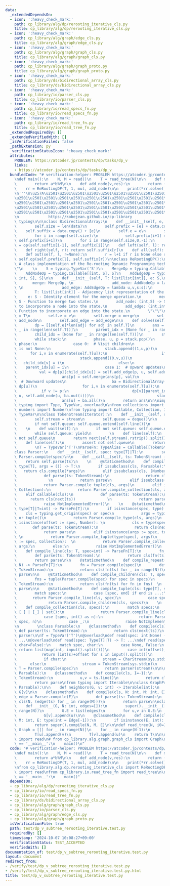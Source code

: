 ```yaml
---
data:
  _extendedDependsOn:
  - icon: ':heavy_check_mark:'
    path: cp_library/alg/dp/rerooting_iterative_cls.py
    title: cp_library/alg/dp/rerooting_iterative_cls.py
  - icon: ':heavy_check_mark:'
    path: cp_library/alg/graph/edge_cls.py
    title: cp_library/alg/graph/edge_cls.py
  - icon: ':heavy_check_mark:'
    path: cp_library/alg/graph/graph_cls.py
    title: cp_library/alg/graph/graph_cls.py
  - icon: ':heavy_check_mark:'
    path: cp_library/alg/graph/graph_proto.py
    title: cp_library/alg/graph/graph_proto.py
  - icon: ':heavy_check_mark:'
    path: cp_library/ds/bidirectional_array_cls.py
    title: cp_library/ds/bidirectional_array_cls.py
  - icon: ':heavy_check_mark:'
    path: cp_library/io/parser_cls.py
    title: cp_library/io/parser_cls.py
  - icon: ':heavy_check_mark:'
    path: cp_library/io/read_specs_fn.py
    title: cp_library/io/read_specs_fn.py
  - icon: ':heavy_check_mark:'
    path: cp_library/io/read_tree_fn.py
    title: cp_library/io/read_tree_fn.py
  _extendedRequiredBy: []
  _extendedVerifiedWith: []
  _isVerificationFailed: false
  _pathExtension: py
  _verificationStatusIcon: ':heavy_check_mark:'
  attributes:
    PROBLEM: https://atcoder.jp/contests/dp/tasks/dp_v
    links:
    - https://atcoder.jp/contests/dp/tasks/dp_v
  bundledCode: "# verification-helper: PROBLEM https://atcoder.jp/contests/dp/tasks/dp_v\n\
    \ndef main():\n    N, M = read()\n    T = read_tree(N)\n\n    def mul(a,b):\n\
    \        return a*b%M\n\n    def add_node(v,res):\n        return (res+1)%M\n\n\
    \    rr = ReRootingDP(T, 1, mul, add_node)\n\n    print(*rr.solve(), sep='\\n')\n\
    \n'''\n\u257A\u2501\u2501\u2501\u2501\u2501\u2501\u2501\u2501\u2501\u2501\u2501\
    \u2501\u2501\u2501\u2501\u2501\u2501\u2501\u2501\u2501\u2501\u2501\u2501\u2501\
    \u2501\u2501\u2501\u2501\u2501\u2501\u2501\u2501\u2501\u2501\u2501\u2501\u2501\
    \u2501\u2501\u2501\u2501\u2501\u2501\u2501\u2501\u2501\u2501\u2501\u2501\u2501\
    \u2501\u2501\u2501\u2501\u2501\u2501\u2501\u2501\u2501\u2501\u2501\u2501\u2578\
    \n             https://kobejean.github.io/cp-library               \n'''\nimport\
    \ typing\n\n\nclass BidirectionalArray:\n    def __init__(self, e, op, data):\n\
    \        self.size = len(data)\n        self.prefix = [e] + data.copy()\n    \
    \    self.suffix = data.copy() + [e]\n        self.e = e\n        self.op = op\n\
    \        for i in range(self.size):\n            self.prefix[i+1] = op(self.prefix[i],\
    \ self.prefix[i+1])\n        for i in range(self.size,0,-1):\n            self.suffix[i-1]\
    \ = op(self.suffix[i-1], self.suffix[i])\n    def left(self, l): return self.prefix[l]\n\
    \    def right(self, r): return self.suffix[r]\n    def all(self): return self.prefix[-1]\n\
    \    def out(self, l, r=None):\n        r = l+1 if r is None else r\n        return\
    \ self.op(self.prefix[l], self.suffix[r])\n\nclass ReRootingDP():\n    \"\"\"\
    \ A class implementation of the Re-rooting Dynamic Programming technique. \"\"\
    \"\n    \n    S = typing.TypeVar('S')\n    MergeOp = typing.Callable[[S, S], S]\n\
    \    AddNodeOp = typing.Callable[[int, S], S]\n    AddEdgeOp = typing.Callable[[int,\
    \ int, S], S]\n\n    def __init__(self, T: list[list[int]], e: S,\n          \
    \       merge: MergeOp, \n                 add_node: AddNodeOp = lambda u,s:s,\
    \ \n                 add_edge: AddEdgeOp = lambda u,v,s:s):\n        \"\"\"\n\
    \        T: list[list[int]] - Adjacency list representation of the tree.\n   \
    \     e: S - Identity element for the merge operation.\n        merge: (S,S) ->\
    \ S - Function to merge two states.\n        add_node: (int,S) -> S - Function\
    \ to incorporate a node into the state.\n        add_edge: (int,int,S) -> S -\
    \ Function to incorporate an edge into the state.\n        \"\"\"\n        self.T\
    \ = T\n        self.e = e\n        self.merge = merge\n        self.add_node =\
    \ add_node\n        self.add_edge = add_edge\n\n    def solve(self) -> list[S]:\n\
    \        dp = [[self.e]*len(adj) for adj in self.T]\n        ans = [self.e for\
    \ _ in range(len(self.T))]\n        parent_idx = [None for _ in range(len(self.T))]\n\
    \        child_idx = [None for _ in range(len(self.T))]\n        stack = [(2,0,None),(0,0,None)]\n\
    \        while stack:\n            phase, u, p = stack.pop()\n            match\
    \ phase:\n                case 0:  # Visit children\n                    if p\
    \ is not None:\n                        stack.append((1,u,p))\n              \
    \      for i,v in enumerate(self.T[u]):\n                        if v != p:\n\
    \                            stack.append((0,v,u))\n                         \
    \   child_idx[v] = i\n                        else:\n                        \
    \    parent_idx[u] = i\n                case 1:  # Upward updates\n          \
    \          val = dp[p][child_idx[u]] = self.add_edge(p, u, self.add_node(u, ans[u]))\n\
    \                    ans[p] = self.merge(ans[p], val)\n                case 2:\
    \  # Downward updates\n                    ba = BidirectionalArray(self.e, self.merge,\
    \ dp[u])\n                    for i,v in enumerate(self.T[u]):\n             \
    \           if v != p:\n                            dp[v][parent_idx[v]] = self.add_edge(v,\
    \ u, self.add_node(u, ba.out(i)))\n                            stack.append((2,v,u))\n\
    \                    ans[u] = ba.all()\n        return ans\n\n\nimport sys\nfrom\
    \ typing import Type, TypeVar, overload\n\nfrom collections import deque\nfrom\
    \ numbers import Number\nfrom typing import Callable, Collection, Iterator, TypeAlias,\
    \ TypeVar\n\nclass TokenStream(Iterator):\n    def __init__(self, stream = sys.stdin):\n\
    \        self.stream = stream\n        self.queue = deque()\n\n    def __next__(self):\n\
    \        if not self.queue: self.queue.extend(self.line())\n        return self.queue.popleft()\n\
    \    \n    def wait(self):\n        if not self.queue: self.queue.extend(self.line())\n\
    \        while self.queue: yield\n        \n    def line(self):\n        assert\
    \ not self.queue\n        return next(self.stream).rstrip().split()\n\nclass CharStream(Iterator):\n\
    \    def line(self):\n        assert not self.queue\n        return next(self.stream).rstrip()\n\
    \        \nT = TypeVar('T')\nParseFn: TypeAlias = Callable[[TokenStream],T]\n\
    class Parser:\n    def __init__(self, spec: type[T]|T):\n        self.parse =\
    \ Parser.compile(spec)\n\n    def __call__(self, ts: TokenStream) -> T:\n    \
    \    return self.parse(ts)\n    \n    @staticmethod\n    def compile_type(cls:\
    \ type[T], args = ()) -> T:\n        if issubclass(cls, Parsable):\n         \
    \   return cls.compile(*args)\n        elif issubclass(cls, (Number, str)):\n\
    \            def parse(ts: TokenStream):\n                return cls(next(ts))\
    \              \n            return parse\n        elif issubclass(cls, tuple):\n\
    \            return Parser.compile_tuple(cls, args)\n        elif issubclass(cls,\
    \ Collection):\n            return Parser.compile_collection(cls, args)\n    \
    \    elif callable(cls):\n            def parse(ts: TokenStream):\n          \
    \      return cls(next(ts))              \n            return parse\n        else:\n\
    \            raise NotImplementedError()\n    \n    @staticmethod\n    def compile(spec:\
    \ type[T]|T=int) -> ParseFn[T]:\n        if isinstance(spec, type):\n        \
    \    cls = typing.get_origin(spec) or spec\n            args = typing.get_args(spec)\
    \ or tuple()\n            return Parser.compile_type(cls, args)\n        elif\
    \ isinstance(offset := spec, Number): \n            cls = type(spec)  \n     \
    \       def parse(ts: TokenStream):\n                return cls(next(ts)) + offset\n\
    \            return parse\n        elif isinstance(args := spec, tuple):     \
    \ \n            return Parser.compile_tuple(type(spec), args)\n        elif isinstance(args\
    \ := spec, Collection):  \n            return Parser.compile_collection(type(spec),\
    \ args)\n        else:\n            raise NotImplementedError()\n    \n    @staticmethod\n\
    \    def compile_line(cls: T, spec=int) -> ParseFn[T]:\n        fn = Parser.compile(spec)\n\
    \        def parse(ts: TokenStream):\n            return cls(fn(ts) for _ in ts.wait())\n\
    \        return parse\n\n    @staticmethod\n    def compile_repeat(cls: T, spec,\
    \ N) -> ParseFn[T]:\n        fn = Parser.compile(spec)\n        def parse(ts:\
    \ TokenStream):\n            return cls(fn(ts) for _ in range(N))\n        return\
    \ parse\n\n    @staticmethod\n    def compile_children(cls: T, specs) -> ParseFn[T]:\n\
    \        fns = tuple(Parser.compile(spec) for spec in specs)\n        def parse(ts:\
    \ TokenStream):\n            return cls(fn(ts) for fn in fns)  \n        return\
    \ parse\n\n    @staticmethod\n    def compile_tuple(cls: type[T], specs) -> ParseFn[T]:\n\
    \        match specs:\n            case [spec, end] if end is ...:\n         \
    \       return Parser.compile_line(cls, spec)\n            case specs:   \n  \
    \              return Parser.compile_children(cls, specs)\n    \n    @staticmethod\n\
    \    def compile_collection(cls, specs):\n        match specs:\n            case\
    \ [ ] | [_] | set():\n                return Parser.compile_line(cls, *specs)\n\
    \            case [spec, int() as n]:\n                return Parser.compile_repeat(cls,\
    \ spec, n)\n            case _:\n                raise NotImplementedError()\n\
    \n        \nclass Parsable:\n    @classmethod\n    def compile(cls):\n       \
    \ def parser(ts: TokenStream):\n            return cls(next(ts))\n        return\
    \ parser\n\nT = TypeVar('T')\n@overload\ndef read(spec: int|None) -> list[int]:\
    \ ...\n@overload\ndef read(spec: Type[T]|T) -> T: ...\ndef read(spec: Type[T]|T=None,\
    \ char=False):\n    match spec, char:\n        case None, False:\n           \
    \ return list(map(int, input().split()))\n        case int(offset), False:\n \
    \           return [int(s)+offset for s in input().split()]\n        case _, _:\n\
    \            if char:\n                stream = CharStream(sys.stdin)\n      \
    \      else:\n                stream = TokenStream(sys.stdin)\n            parser:\
    \ T = Parser.compile(spec)\n            return parser(stream)\n\n\n\nclass Edge(tuple,\
    \ Parsable):\n    @classmethod\n    def compile(cls, I=-1):\n        def parse(ts:\
    \ TokenStream):\n            u,v = ts.line()\n            return cls((int(u)+I,int(v)+I))\n\
    \        return parse\nfrom typing import Iterable\n\nclass GraphProtocol(list,\
    \ Parsable):\n\n    def neighbors(G, v: int) -> Iterable[int]:\n        return\
    \ G[v]\n\n    @classmethod\n    def compile(cls, N: int, M: int, E):\n       \
    \ edge = Parser.compile(E)\n        def parse(ts: TokenStream):\n            return\
    \ cls(N, (edge(ts) for _ in range(M)))\n        return parse\n\nclass Graph(GraphProtocol):\n\
    \    def __init__(G, N: int, edges=[]):\n        super().__init__([] for _ in\
    \ range(N))\n        G.E = list(edges)\n        for u,v in G.E:\n            G[u].append(v)\n\
    \            G[v].append(u)\n\n    @classmethod\n    def compile(cls, N: int,\
    \ M: int, E: type|int = Edge[-1]):\n        if isinstance(E, int): E = Edge[E]\n\
    \        return super().compile(N, M, E)\n\n\ndef read_tree(N, i0=1):\n    T:\
    \ Graph = [[] for _ in range(N)]\n    for _ in range(N-1):\n        u,v = read(tuple[-i0,-i0])\n\
    \        T[u].append(v)\n        T[v].append(u)\n    return T\n\n\n# from cp_library.io.read_specs_fn\
    \ import read\n# from cp_library.alg.graph.graph_cls import Graph\n\nif __name__\
    \ == '__main__':\n    main()\n"
  code: "# verification-helper: PROBLEM https://atcoder.jp/contests/dp/tasks/dp_v\n\
    \ndef main():\n    N, M = read()\n    T = read_tree(N)\n\n    def mul(a,b):\n\
    \        return a*b%M\n\n    def add_node(v,res):\n        return (res+1)%M\n\n\
    \    rr = ReRootingDP(T, 1, mul, add_node)\n\n    print(*rr.solve(), sep='\\n')\n\
    \nfrom cp_library.alg.dp.rerooting_iterative_cls import ReRootingDP\nfrom cp_library.io.read_specs_fn\
    \ import read\nfrom cp_library.io.read_tree_fn import read_tree\n\nif __name__\
    \ == '__main__':\n    main()"
  dependsOn:
  - cp_library/alg/dp/rerooting_iterative_cls.py
  - cp_library/io/read_specs_fn.py
  - cp_library/io/read_tree_fn.py
  - cp_library/ds/bidirectional_array_cls.py
  - cp_library/alg/graph/graph_cls.py
  - cp_library/io/parser_cls.py
  - cp_library/alg/graph/edge_cls.py
  - cp_library/alg/graph/graph_proto.py
  isVerificationFile: true
  path: test/dp_v_subtree_rerooting_iterative.test.py
  requiredBy: []
  timestamp: '2024-10-07 10:08:27+09:00'
  verificationStatus: TEST_ACCEPTED
  verifiedWith: []
documentation_of: test/dp_v_subtree_rerooting_iterative.test.py
layout: document
redirect_from:
- /verify/test/dp_v_subtree_rerooting_iterative.test.py
- /verify/test/dp_v_subtree_rerooting_iterative.test.py.html
title: test/dp_v_subtree_rerooting_iterative.test.py
---
```

